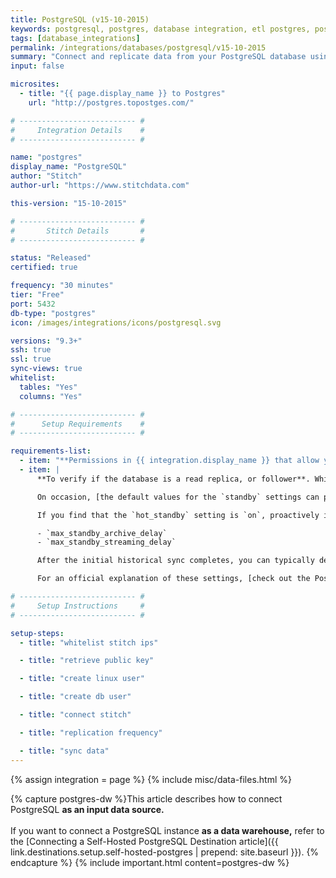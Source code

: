 ```yaml
---
title: PostgreSQL (v15-10-2015)
keywords: postgresql, postgres, database integration, etl postgres, postgres etl, postgresql etl, etl
tags: [database_integrations]
permalink: /integrations/databases/postgresql/v15-10-2015
summary: "Connect and replicate data from your PostgreSQL database using Stitch's PostgreSQL integration."
input: false

microsites:
  - title: "{{ page.display_name }} to Postgres"
    url: "http://postgres.topostges.com/"

# -------------------------- #
#     Integration Details    #
# -------------------------- #

name: "postgres"
display_name: "PostgreSQL"
author: "Stitch"
author-url: "https://www.stitchdata.com"

this-version: "15-10-2015"

# -------------------------- #
#       Stitch Details       #
# -------------------------- #

status: "Released"
certified: true

frequency: "30 minutes"
tier: "Free"
port: 5432
db-type: "postgres"
icon: /images/integrations/icons/postgresql.svg

versions: "9.3+"
ssh: true
ssl: true
sync-views: true
whitelist:
  tables: "Yes"
  columns: "Yes"

# -------------------------- #
#      Setup Requirements    #
# -------------------------- #

requirements-list:
  - item: "**Permissions in {{ integration.display_name }} that allow you to create/manage users.** This is required to create the Stitch database user."
  - item: |
      **To verify if the database is a read replica, or follower**. While we always recommend connecting a replica over a production database, this also means you may need to verify some of its settings - specifically the `standby` settings - before connecting it to Stitch.

      On occasion, [the default values for the `standby` settings can prevent Stitch from successfully completing queries]({{ link.troubleshooting.postgres-hot-standby | prepend: site.baseurl }}), resulting in slow, intermittent replication. This is usually only an issue during historical syncs or when replicating large amounts of data (ex: a large table using Full Table Replication).

      If you find that the `hot_standby` setting is `on`, proactively increasing the following settings from 30 seconds to 8-12 hours can help prevent this issue:

      - `max_standby_archive_delay`
      - `max_standby_streaming_delay`

      After the initial historical sync completes, you can typically decrease these settings again.

      For an official explanation of these settings, [check out the Postgres docs](https://www.postgresql.org/docs/9.0/static/runtime-config-wal.html#GUC-MAX-STANDBY-ARCHIVE-DELAY).

# -------------------------- #
#     Setup Instructions     #
# -------------------------- #

setup-steps:
  - title: "whitelist stitch ips"

  - title: "retrieve public key"

  - title: "create linux user"

  - title: "create db user"

  - title: "connect stitch"

  - title: "replication frequency"

  - title: "sync data"
---
```

{% assign integration = page %}
{% include misc/data-files.html %}

{% capture postgres-dw %}This article describes how to connect PostgreSQL <strong>as an input data source.</strong>
<br><br>
If you want to connect a PostgreSQL instance <strong>as a data warehouse,</strong> refer to the [Connecting a Self-Hosted PostgreSQL Destination article]({{ link.destinations.setup.self-hosted-postgres | prepend: site.baseurl }}).
{% endcapture %}
{% include important.html content=postgres-dw %}
